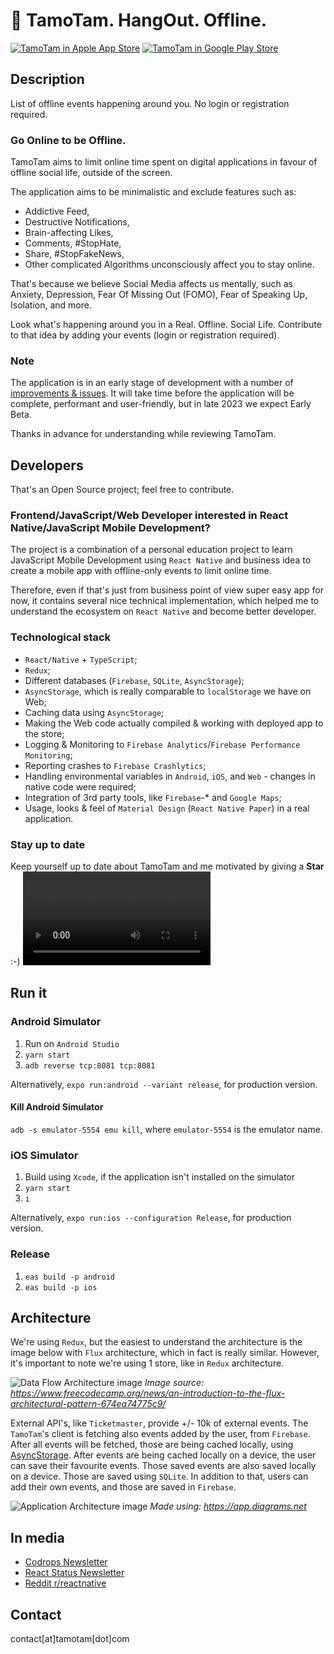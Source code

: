 # 🤙 TamoTam. HangOut. Offline.

[![TamoTam in Apple App Store](docs/AppleAppStoreButton.png)](https://apps.apple.com/pl/app/tamotam-hangout-offline/id1625649957)
[![TamoTam in Google Play Store](docs/GooglePlayStoreButton.png)](https://play.google.com/store/apps/details?id=com.tamotam.application)

## Description

List of offline events happening around you. No login or registration required.

### Go Online to be Offline.

TamoTam aims to limit online time spent on digital applications in favour of offline social life, outside of the screen.

The application aims to be minimalistic and exclude features such as:

- Addictive Feed,
- Destructive Notifications,
- Brain-affecting Likes,
- Comments, #StopHate,
- Share, #StopFakeNews,
- Other complicated Algorithms unconsciously affect you to stay online.

That's because we believe Social Media affects us mentally, such as Anxiety, Depression, Fear Of Missing Out (FOMO), Fear of Speaking Up, Isolation, and more.

Look what's happening around you in a Real. Offline. Social Life.
Contribute to that idea by adding your events (login or registration required).

### Note

The application is in an early stage of development with a number of [improvements & issues](https://github.com/tamotam-com/tamotam-app/issues).
It will take time before the application will be complete, performant and user-friendly, but in late 2023 we expect Early Beta.

Thanks in advance for understanding while reviewing TamoTam.

## Developers

That's an Open Source project; feel free to contribute.

### Frontend/JavaScript/Web Developer interested in React Native/JavaScript Mobile Development?

The project is a combination of a personal education project to learn JavaScript Mobile Development using `React Native` and business idea to create a mobile app with offline-only events to limit online time.

Therefore, even if that's just from business point of view super easy app for now, it contains several nice technical implementation, which helped me to understand the ecosystem on `React Native` and become better developer.

### Technological stack

- `React/Native` + `TypeScript`;
- `Redux`;
- Different databases (`Firebase`, `SQLite`, `AsyncStorage`);
- `AsyncStorage`, which is really comparable to `localStorage` we have on Web;
- Caching data using `AsyncStorage`;
- Making the Web code actually compiled & working with deployed app to the store;
- Logging & Monitoring to `Firebase Analytics`/`Firebase Performance Monitoring`;
- Reporting crashes to `Firebase Crashlytics`;
- Handling environmental variables in `Android`, `iOS`, and `Web` - changes in native code were required;
- Integration of 3rd party tools, like `Firebase`-* and `Google Maps`;
- Usage, looks & feel of `Material Design` (`React Native Paper`) in a real application.

### Stay up to date

Keep yourself up to date about TamoTam and me motivated by giving a **Star** :-)
![Star TamoTam on GitHub](docs/star.mov)

## Run it

### Android Simulator

1. Run on `Android Studio`
2. `yarn start`
3. `adb reverse tcp:8081 tcp:8081`

Alternatively, `expo run:android --variant release`, for production version.

#### Kill Android Simulator

`adb -s emulator-5554 emu kill`, where `emulator-5554` is the emulator name.

### iOS Simulator

1. Build using `Xcode`, if the application isn't installed on the simulator
2. `yarn start`
3. `i`

Alternatively, `expo run:ios --configuration Release`, for production version.

### Release

1. `eas build -p android`
2. `eas build -p ios`

## Architecture

We're using `Redux`, but the easiest to understand the architecture is the image below with `Flux` architecture, which in fact is really similar. However, it's important to note we're using 1 store, like in `Redux` architecture.

![Data Flow Architecture image](docs/dataFlowArchitecture.png)
*Image source: https://www.freecodecamp.org/news/an-introduction-to-the-flux-architectural-pattern-674ea74775c9/*

External API's, like `Ticketmaster`, provide +/- 10k of external events. The `TamoTam`'s client is fetching also events added by the user, from `Firebase`. After all events will be fetched, those are being cached locally, using [AsyncStorage](https://github.com/react-native-async-storage/async-storage). After events are being cached locally on a device, the user can save their favourite events. Those saved events are also saved locally on a device. Those are saved using `SQLite`. In addition to that, users can add their own events, and those are saved in `Firebase`.

![Application Architecture image](docs/applicationArchitecture.svg)
*Made using: https://app.diagrams.net*

## In media

- [Codrops Newsletter](https://tympanus.net/codrops/collective/collective-736/)
- [React Status Newsletter](https://react.statuscode.com/issues/310)
- [Reddit r/reactnative](https://www.reddit.com/r/reactnative/comments/xzcxn8/react_native_typescript_app_with_firebase/)

## Contact

contact[at]tamotam[dot]com
